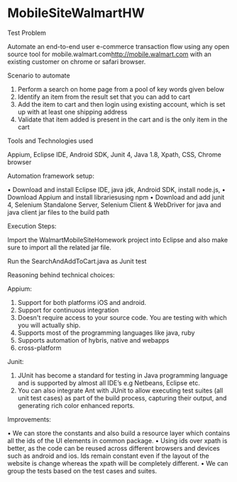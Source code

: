 # MobileSiteWalmartHW

Test Problem

Automate an end-to-end user e-commerce transaction flow using any open source tool for mobile.walmart.com<http://mobile.walmart.com> with an existing customer on chrome or safari browser.

Scenario to automate

1. Perform a search on home page from a pool of key words given below
2. Identify an item from the result set that you can add to cart
3. Add the item to cart and then login using existing account, which is set up with at least one shipping address
4. Validate that item added is present in the cart and is the only item in the cart

Tools and Technologies used

Appium, Eclipse IDE, Android SDK, Junit 4, Java 1.8, Xpath, CSS, Chrome browser


Automation framework setup:

•	Download and install Eclipse IDE, java jdk, Android SDK, install node.js,
•	Download Appium and install librariesusing npm 
•	Download and add junit 4, Selenium Standalone Server, Selenium Client & WebDriver for java and java client jar files to the build path

Execution Steps:

Import the WalmartMobileSiteHomework project into Eclipse and also make sure to import all the related jar file.

Run the SearchAndAddToCart.java as Junit test 

Reasoning behind technical choices:

Appium:
1.	Support for both platforms iOS and android.
2.	Support for continuous integration
3.	Doesn't require access to your source code. You are testing with which you will actually ship.
4.	Supports most of the programming languages like java, ruby
5.	Supports automation of hybris, native and webapps
6.	cross-platform

Junit:
1.	JUnit has become a standard for testing in Java programming language and is supported by almost all IDE’s e.g Netbeans, Eclipse etc.
2.	 You can also integrate Ant with JUnit to allow executing test suites (all unit test cases) as part of the build process, capturing their output, and generating rich color enhanced reports. 

Improvements:

•	We can store the constants and also build a resource layer which contains all the ids of the UI elements in common package.
•	Using ids over xpath is better, as the code can be reused across different browsers and devices such as android and ios. Ids remain constant even if the layout of the website is change whereas the xpath will be completely different.
•	We can group the tests based on the test cases and suites.



